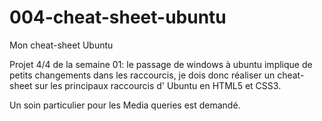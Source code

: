 # 004-cheat-sheet-ubuntu
Mon cheat-sheet Ubuntu

Projet 4/4 de la semaine 01: le passage de windows à ubuntu implique de petits changements dans les raccourcis, je dois donc réaliser un cheat-sheet sur les principaux raccourcis d' Ubuntu en HTML5 et CSS3.

Un soin particulier pour les Media queries est demandé.
